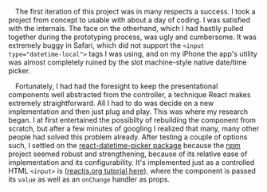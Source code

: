  The first iteration of this project was in many respects a success. I took a project from concept to usable with about a day of coding. I was satisfied with the internals. The face on the otherhand, which I had hastily pulled together during the prototyping process, was ugly and cumbersome. It was extremely buggy in Safari, which did not support the `<input type="datetime-local">` tags I was using, and on my iPhone the app's utility was almost completely ruined by the slot machine-style native date/time picker.

 Fortunately, I had had the foresight to keep the presentational components well abstracted from the controller, a technique React makes extremely straightforward. All I had to do was decide on a new implementation and then just plug and play. This was where my research began. I at first entertained the possiblity of rebuilding the component from scratch, but after a few minutes of googling I realized that many, many other people had solved this problem already. After testing a couple of options such, I settled on the [react-datetime-picker package](https://www.npmjs.com/package/react-datetime-picker) because the [npm](http://npmjs.com) project seemed robust and strengthening, because of its relative ease of implementation and its configurability. It's implemented just as a controlled HTML `<input>` is ([reactjs.org tutorial here](https://reactjs.org/docs/forms.html#controlled-components)), where the component is passed its `value` as well as an `onChange` handler as props.
